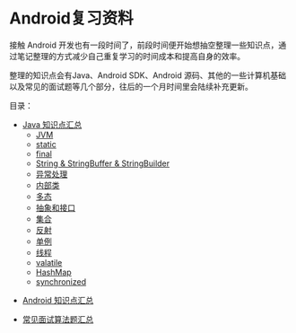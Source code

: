 # Android复习资料
接触 Android 开发也有一段时间了，前段时间便开始想抽空整理一些知识点，通过笔记整理的方式减少自己重复学习的时间成本和提高自身的效率。

整理的知识点会有Java、Android SDK、Android 源码、其他的一些计算机基础以及常见的面试题等几个部分，往后的一个月时间里会陆续补充更新。

目录：  
* [Java 知识点汇总](https://github.com/JasonWu1111/Android-Review/blob/master/Java%20%E7%9F%A5%E8%AF%86%E7%82%B9%E6%B1%87%E6%80%BB.md)
    * [JVM](https://github.com/JasonWu1111/Android-Review/blob/master/Java%20%E7%9F%A5%E8%AF%86%E7%82%B9%E6%B1%87%E6%80%BB.md#jvm)   
    * [static](https://github.com/JasonWu1111/Android-Review/blob/master/Java%20%E7%9F%A5%E8%AF%86%E7%82%B9%E6%B1%87%E6%80%BB.md#static) 
    * [final](https://github.com/JasonWu1111/Android-Review/blob/master/Java%20%E7%9F%A5%E8%AF%86%E7%82%B9%E6%B1%87%E6%80%BB.md#final)
    * [String & StringBuffer & StringBuilder](https://github.com/JasonWu1111/Android-Review/blob/master/Java%20%E7%9F%A5%E8%AF%86%E7%82%B9%E6%B1%87%E6%80%BB.md#stringstringbufferstringbuilder)
    * [异常处理](https://github.com/JasonWu1111/Android-Review/blob/master/Java%20%E7%9F%A5%E8%AF%86%E7%82%B9%E6%B1%87%E6%80%BB.md#%E5%BC%82%E5%B8%B8%E5%A4%84%E7%90%86)
    * [内部类](https://github.com/JasonWu1111/Android-Review/blob/master/Java%20%E7%9F%A5%E8%AF%86%E7%82%B9%E6%B1%87%E6%80%BB.md#%E5%86%85%E9%83%A8%E7%B1%BB)
    * [多态](https://github.com/JasonWu1111/Android-Review/blob/master/Java%20%E7%9F%A5%E8%AF%86%E7%82%B9%E6%B1%87%E6%80%BB.md#%E5%A4%9A%E6%80%81)
    * [抽象和接口](https://github.com/JasonWu1111/Android-Review/blob/master/Java%20%E7%9F%A5%E8%AF%86%E7%82%B9%E6%B1%87%E6%80%BB.md#%E6%8A%BD%E8%B1%A1%E5%92%8C%E6%8E%A5%E5%8F%A3)
    * [集合](https://github.com/JasonWu1111/Android-Review/blob/master/Java%20%E7%9F%A5%E8%AF%86%E7%82%B9%E6%B1%87%E6%80%BB.md#%E9%9B%86%E5%90%88)
    * [反射](https://github.com/JasonWu1111/Android-Review/blob/master/Java%20%E7%9F%A5%E8%AF%86%E7%82%B9%E6%B1%87%E6%80%BB.md#%E5%8F%8D%E5%B0%84)
    * [单例](https://github.com/JasonWu1111/Android-Review/blob/master/Java%20%E7%9F%A5%E8%AF%86%E7%82%B9%E6%B1%87%E6%80%BB.md#%E5%8D%95%E4%BE%8B)
    * [线程](https://github.com/JasonWu1111/Android-Review/blob/master/Java%20%E7%9F%A5%E8%AF%86%E7%82%B9%E6%B1%87%E6%80%BB.md#%E7%BA%BF%E7%A8%8B)
    * [valatile](https://github.com/JasonWu1111/Android-Review/blob/master/Java%20%E7%9F%A5%E8%AF%86%E7%82%B9%E6%B1%87%E6%80%BB.md#valatile)
    * [HashMap](https://github.com/JasonWu1111/Android-Review/blob/master/Java%20%E7%9F%A5%E8%AF%86%E7%82%B9%E6%B1%87%E6%80%BB.md#hashmap)
    * [synchronized](https://github.com/JasonWu1111/Android-Review/blob/master/Java%20%E7%9F%A5%E8%AF%86%E7%82%B9%E6%B1%87%E6%80%BB.md#synchronized)

- [Android 知识点汇总](https://github.com/JasonWu1111/Android-Review/blob/master/Android%20%E7%9F%A5%E8%AF%86%E7%82%B9%E6%B1%87%E6%80%BB.md)

- [常见面试算法题汇总](https://github.com/JasonWu1111/Android-Review/blob/master/%E5%B8%B8%E8%A7%81%E9%9D%A2%E8%AF%95%E7%AE%97%E6%B3%95%E9%A2%98%E6%B1%87%E6%80%BB.md)
